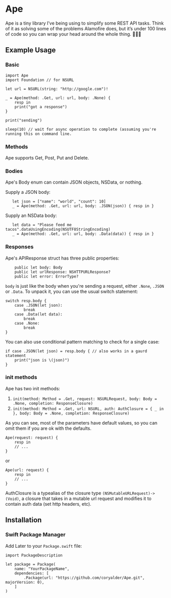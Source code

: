 # Ape

Ape is a tiny library I’ve being using to simplify some REST API tasks. Think of it as solving some of the problems Alamofire does, but it’s under 100 lines of code so you can wrap your head around the whole thing. 🙈🙊🙉

## Example Usage

### Basic

    import Ape
    import Foundation // for NSURL

    let url = NSURL(string: "http://google.com")!

    _ = Ape(method: .Get, url: url, body: .None) {
        resp in
        print("got a response")
    }

    print("sending")

    sleep(10) // wait for async operation to complete (assuming you're running this on command line.
    
### Methods

Ape supports Get, Post, Put and Delete.

### Bodies

Ape's Body enum can contain JSON objects, NSData, or nothing.

Supply a JSON body:

       let json = ["name": "world", "count": 10]
       _ = Ape(method: .Get, url: url, body: .JSON(json)) { resp in }
       
Supply an NSData body:

       let data = "Please feed me tacos".dataUsingEncoding(NSUTF8StringEncoding)
       _ = Ape(method: .Get, url: url, body: .Data(data)) { resp in }

### Responses

Ape's  APIResponse struct has three public properties:

        public let body: Body
        public let urlResponse: NSHTTPURLResponse?
        public let error: ErrorType?
        
`body` is just like the body when you're sending a request, either `.None`, `.JSON` or `.Data`. To unpack it, you can use the usual switch statement:

    switch resp.body {
        case .JSON(let json):
            break
        case .Data(let data):
            break
        case .None:
            break
    }

You can also use conditional pattern matching to check for a single case:

    if case .JSON(let json) = resp.body { // also works in a gaurd statement
        print("json is \(json)")
    }

### init methods

Ape has two init methods:

  1. `init(method: Method = .Get, request: NSURLRequest, body: Body = .None, completion: ResponseClosure)`
  2. `init(method: Method = .Get, url: NSURL, auth: AuthClosure = { _ in }, body: Body = .None, completion: ResponseClosure)`
  
As you can see, most of the parameters have default values, so you can omit them if you are ok with the defaults.

    Ape(request: request) {
        resp in
        // ...
    }
    
or

    Ape(url: request) {
        resp in
        // ...
    }
    
AuthClosure is a typealias of the closure type `(NSMutableURLRequest)->(Void)`, a closure that takes in a mutable url request and modifies it to contain auth data (set http headers, etc).

## Installation

### Swift Package Manager

Add Later to your `Package.swift` file:

    import PackageDescription

    let package = Package(
        name: "YourPackageName",
        dependencies: [
            .Package(url: "https://github.com/coryalder/Ape.git", majorVersion: 0),
        ]
    )

